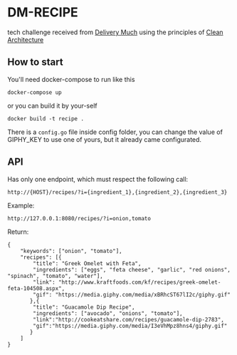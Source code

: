 # **DM-RECIPE**

tech challenge received from [Delivery Much](http://fordevs.herokuapp.com/api-docs) using the principles of [Clean Architecture](https://www.google.com/search?q=clean+architecture+book&rlz=1C1CHBD_pt-BRBR926BR926&sxsrf=ALeKk01iHS5sS9zlNO8Qsn8Dsh6Xo4ddJA:1607287301707&tbm=isch&source=iu&ictx=1&fir=yJSXMdiMorUknM%252CSUw2kUqGpluSAM%252C%252Fg%252F11c1pmnj82&vet=1&usg=AI4_-kS7Pukfn5YKGPdL0PLU1-Ed8fG-1Q&sa=X&ved=2ahUKEwiZ6K3lm7rtAhWTHbkGHXiXApIQ_B16BAgoEAI&biw=1920&bih=937#imgrc=yJSXMdiMorUknM)

  

## How to start

You'll need docker-compose to run like this

```
docker-compose up
```

or you can build it by your-self

```
docker build -t recipe .
```

There is a `config.go` file inside config folder, you can change the value of GIPHY_KEY
to use one of yours, but it already came configurated.

## API
Has only one endpoint, which must respect the following call:

`
http://{HOST}/recipes/?i={ingredient_1},{ingredient_2},{ingredient_3}
`

Example:

`
http://127.0.0.1:8080/recipes/?i=onion,tomato
`

Return:

```
{
	"keywords": ["onion", "tomato"],
	"recipes": [{
		"title": "Greek Omelet with Feta",
		"ingredients": ["eggs", "feta cheese", "garlic", "red onions", "spinach", "tomato", "water"],
		"link": "http://www.kraftfoods.com/kf/recipes/greek-omelet-feta-104508.aspx",
		"gif": "https://media.giphy.com/media/xBRhcST67lI2c/giphy.gif"
	   },{
		"title": "Guacamole Dip Recipe",
		"ingredients": ["avocado", "onions", "tomato"],
		"link":"http://cookeatshare.com/recipes/guacamole-dip-2783",
		"gif":"https://media.giphy.com/media/I3eVhMpz8hns4/giphy.gif"
	   }
	]
}
```
